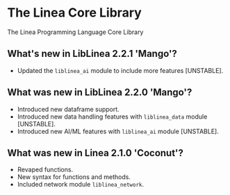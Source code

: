# The Linea Core Library

The Linea Programming Language Core Library

## What's new in LibLinea 2.2.1 'Mango'?

* Updated the `liblinea_ai` module to include more features [UNSTABLE].

## What was new in LibLinea 2.2.0 'Mango'?

* Introduced new dataframe support.
* Introduced new data handling features with `liblinea_data` module [UNSTABLE].
* Introduced new AI/ML features with `liblinea_ai` module [UNSTABLE].

## What was new in Linea 2.1.0 'Coconut'?

* Revaped functions.
* New syntax for functions and methods.
* Included network module `liblinea_network`.

